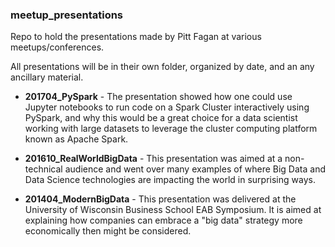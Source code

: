 ### meetup_presentations
Repo to hold the presentations made by Pitt Fagan at various meetups/conferences.

All presentations will be in their own folder, organized by date, and an any ancillary material.

* **201704_PySpark** - The presentation showed how one could use Jupyter notebooks to run code on a Spark Cluster interactively using PySpark, and why this would be a great choice for a data scientist working with large datasets to leverage the cluster computing platform known as Apache Spark.

* **201610_RealWorldBigData** - This presentation was aimed at a non-technical audience and went over many examples of where Big Data and Data Science technologies are impacting the world in surprising ways.

* **201404_ModernBigData** - This presentation was delivered at the University of Wisconsin Business School EAB Symposium. It is aimed at explaining how companies can embrace a "big data" strategy more economically then might be considered.
